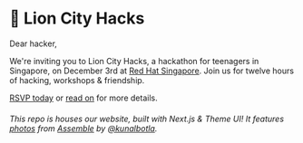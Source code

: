 # 🦁 Lion City Hacks

Dear hacker,

We're inviting you to Lion City Hacks, a hackathon for teenagers in Singapore, on December 3rd at [Red Hat Singapore](https://www.google.com/maps/place/Red+Hat+Asia+Pacific+Pte+Ltd/@1.2841018,103.8477742,17z/data=!3m1!4b1!4m5!3m4!1s0x31da191377716ae1:0x166080ad6b7de256!8m2!3d1.2841018!4d103.8499629). Join us for twelve hours of hacking, workshops & friendship.

[RSVP today](https://register.lioncityhacks.com) or [read on](https://lioncityhacks.com) for more details.

###### This repo is houses our website, built with Next.js & Theme UI! It features [photos](https://hack.af/assemble-photos) from [Assemble](https://github.com/hackclub/assemble) by [@kunalbotla](https://github.com/kunalbotla).

